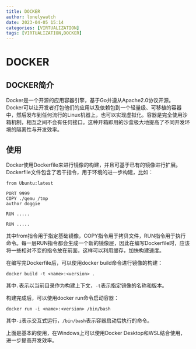 ```yaml
---
title: DOCKER
author: lonelywatch
date: 2023-04-05 15:14
categories: [VIRTUALIZATION]
tags: [VIRTUALIZATION,DOCKER] 
---
```



# DOCKER


## DOCKER简介

Docker是一个开源的应用容器引擎，基于Go并遵从Apache2.0协议开源。Docker可以让开发者打包他们的应用以及依赖包到一个轻量级、可移植的容器中，然后发布到任何流行的Linux机器上，也可以实现虚拟化。容器是完全使用沙箱机制，相互之间不会有任何接口。这种开箱即用的沙盒极大地提高了不同开发环境的隔离性与开发效率。

## 使用

Docker使用Dockerfile来进行镜像的构建，并且可基于已有的镜像进行扩展。Dockerfile文件包含了若干指令，用于环境的进一步构建，比如：

```
from Ubuntu:latest

PORT 9999
COPY ./qemu /tmp
author doggie

RUN ..... 

RUN .....

```
其中from指令用于指定基础镜像，COPY指令用于拷贝文件，RUN指令用于执行命令。每一层RUN指令都会生成一个新的镜像层，因此在编写Dockerfile时，应该将一些相对不变的指令放在前面，这样可以利用缓存，加快构建速度。

在编写完Dockerfile后，可以使用docker build命令进行镜像的构建：

```shell
docker build -t <name>:<version> .
```

其中`.`表示以当前目录作为构建上下文，`-t`表示指定镜像的名称和版本。

构建完成后，可以使用docker run命令启动容器：

```shel
docker run -i <name>:<version> /bin/bash
```

其中`-i`表示交互式运行，`/bin/bash`表示容器启动后执行的命令。

上面是基本的使用，在Windows上可以使用Docker Desktop和WSL结合使用，进一步提高开发效率。






